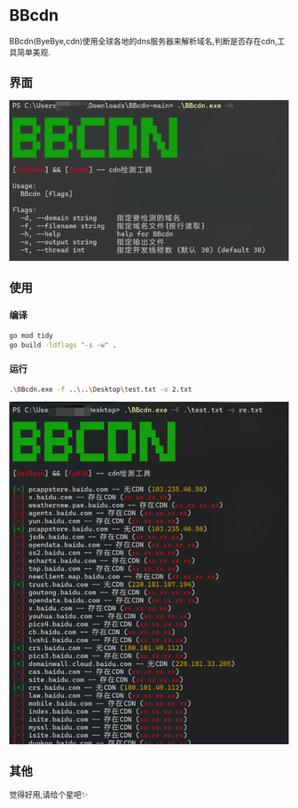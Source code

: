 # BBcdn

BBcdn(ByeBye,cdn)使用全球各地的dns服务器来解析域名,判断是否存在cdn,工具简单美观.

## 界面

![image-20250326180909479](./imgs/xxxx.png)

## 使用

### 编译

```bash
go mod tidy
go build -ldflags "-s -w" .
```

### 运行

```bash
.\BBcdn.exe -f ..\..\Desktop\test.txt -o 2.txt
```

![image-20250326181237638](./imgs/image-20250326182500927.png)

## 其他

觉得好用,请给个星吧✨

